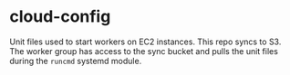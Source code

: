 # cloud-config
Unit files used to start workers on EC2 instances. This repo syncs to S3. The worker group has access to the sync bucket and pulls the unit files during the `runcmd` systemd module.
